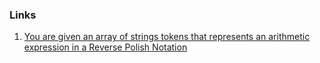 ### Links
1. [You are given an array of strings tokens that represents an arithmetic expression in a Reverse Polish Notation](https://leetcode.com/problems/evaluate-reverse-polish-notation/)
